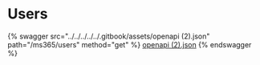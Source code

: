 # Users

{% swagger src="../../../../../.gitbook/assets/openapi (2).json" path="/ms365/users" method="get" %}
[openapi (2).json](<../../../../../.gitbook/assets/openapi (2).json>)
{% endswagger %}
